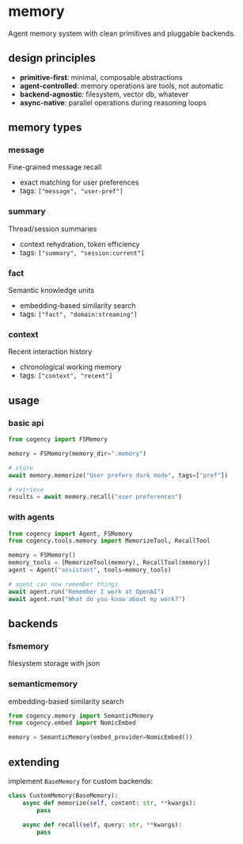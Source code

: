 # memory

Agent memory system with clean primitives and pluggable backends.

## design principles

- **primitive-first**: minimal, composable abstractions
- **agent-controlled**: memory operations are tools, not automatic
- **backend-agnostic**: filesystem, vector db, whatever
- **async-native**: parallel operations during reasoning loops

## memory types

### message
Fine-grained message recall
- exact matching for user preferences
- tags: `["message", "user-pref"]`

### summary
Thread/session summaries  
- context rehydration, token efficiency
- tags: `["summary", "session:current"]`

### fact
Semantic knowledge units
- embedding-based similarity search
- tags: `["fact", "domain:streaming"]`

### context
Recent interaction history
- chronological working memory
- tags: `["context", "recent"]`

## usage

### basic api

```python
from cogency import FSMemory

memory = FSMemory(memory_dir=".memory")

# store
await memory.memorize("User prefers dark mode", tags=["pref"])

# retrieve  
results = await memory.recall("user preferences")
```

### with agents

```python
from cogency import Agent, FSMemory
from cogency.tools.memory import MemorizeTool, RecallTool

memory = FSMemory()
memory_tools = [MemorizeTool(memory), RecallTool(memory)]
agent = Agent("assistant", tools=memory_tools)

# agent can now remember things
await agent.run("Remember I work at OpenAI")
await agent.run("What do you know about my work?")
```

## backends

### fsmemory
filesystem storage with json

### semanticmemory  
embedding-based similarity search

```python
from cogency.memory import SemanticMemory
from cogency.embed import NomicEmbed

memory = SemanticMemory(embed_provider=NomicEmbed())
```

## extending

implement `BaseMemory` for custom backends:

```python
class CustomMemory(BaseMemory):
    async def memorize(self, content: str, **kwargs):
        pass
        
    async def recall(self, query: str, **kwargs):
        pass
```